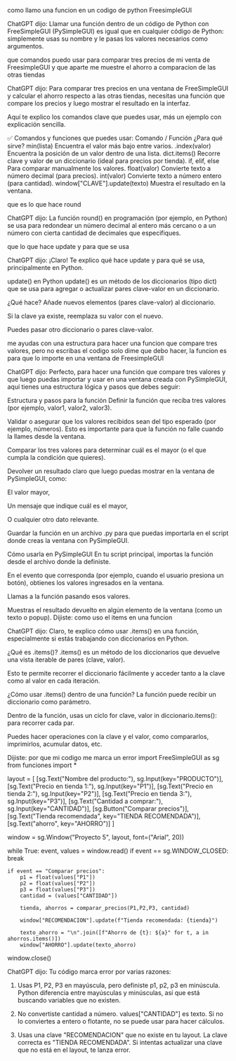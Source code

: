 como llamo una funcion en un codigo de python FreesimpleGUI


ChatGPT dijo:
Llamar una función dentro de un código de Python con FreeSimpleGUI (PySimpleGUI) es igual que en cualquier código de Python: simplemente usas su nombre y le pasas los valores necesarios como argumentos.

que comandos puedo usar para comparar tres precios de mi venta de FreesimpleGUI  y que aparte me muestre el ahorro a comparacion de las otras tiendas


ChatGPT dijo:
Para comparar tres precios en una ventana de FreeSimpleGUI y calcular el ahorro respecto a las otras tiendas, necesitas una función que compare los precios y luego mostrar el resultado en la interfaz.

Aquí te explico los comandos clave que puedes usar, más un ejemplo con explicación sencilla.

✅ Comandos y funciones que puedes usar:
Comando / Función	¿Para qué sirve?
min(lista)	Encuentra el valor más bajo entre varios.
.index(valor)	Encuentra la posición de un valor dentro de una lista.
dict.items()	Recorre clave y valor de un diccionario (ideal para precios por tienda).
if, elif, else	Para comparar manualmente los valores.
float(valor)	Convierte texto a número decimal (para precios).
int(valor)	Convierte texto a número entero (para cantidad).
window["CLAVE"].update(texto)	Muestra el resultado en la ventana.


que es lo que hace round 


ChatGPT dijo:
La función round() en programación (por ejemplo, en Python) se usa para redondear un número decimal al entero más cercano o a un número con cierta cantidad de decimales que especifiques.

que lo que hace update y para que se usa


ChatGPT dijo:
¡Claro! Te explico qué hace update y para qué se usa, principalmente en Python.

update() en Python
update() es un método de los diccionarios (tipo dict) que se usa para agregar o actualizar pares clave-valor en un diccionario.

¿Qué hace?
Añade nuevos elementos (pares clave-valor) al diccionario.

Si la clave ya existe, reemplaza su valor con el nuevo.

Puedes pasar otro diccionario o pares clave-valor.

me ayudas con una estructura para hacer una funcion que compare  tres valores, pero no escribas el codigo solo dime que debo hacer, la funcion es para que lo importe en una ventana de FreesimpleGUI


ChatGPT dijo:
Perfecto, para hacer una función que compare tres valores y que luego puedas importar y usar en una ventana creada con PySimpleGUI, aquí tienes una estructura lógica y pasos que debes seguir:

Estructura y pasos para la función
Definir la función que reciba tres valores (por ejemplo, valor1, valor2, valor3).

Validar o asegurar que los valores recibidos sean del tipo esperado (por ejemplo, números). Esto es importante para que la función no falle cuando la llames desde la ventana.

Comparar los tres valores para determinar cuál es el mayor (o el que cumpla la condición que quieres).

Devolver un resultado claro que luego puedas mostrar en la ventana de PySimpleGUI, como:

El valor mayor,

Un mensaje que indique cuál es el mayor,

O cualquier otro dato relevante.

Guardar la función en un archivo .py para que puedas importarla en el script donde creas la ventana con PySimpleGUI.

Cómo usarla en PySimpleGUI
En tu script principal, importas la función desde el archivo donde la definiste.

En el evento que corresponda (por ejemplo, cuando el usuario presiona un botón), obtienes los valores ingresados en la ventana.

Llamas a la función pasando esos valores.

Muestras el resultado devuelto en algún elemento de la ventana (como un texto o popup).
Dijiste:
como uso el items en una funcion


ChatGPT dijo:
Claro, te explico cómo usar .items() en una función, especialmente si estás trabajando con diccionarios en Python.

¿Qué es .items()?
.items() es un método de los diccionarios que devuelve una vista iterable de pares (clave, valor).

Esto te permite recorrer el diccionario fácilmente y acceder tanto a la clave como al valor en cada iteración.

¿Cómo usar .items() dentro de una función?
La función puede recibir un diccionario como parámetro.

Dentro de la función, usas un ciclo for clave, valor in diccionario.items(): para recorrer cada par.

Puedes hacer operaciones con la clave y el valor, como compararlos, imprimirlos, acumular datos, etc.


Dijiste:
por que mi  codigo me marca  un error
import FreeSimpleGUI as sg
from funciones import *

layout = [
    [sg.Text("Nombre del producto:"), sg.Input(key="PRODUCTO")],
    [sg.Text("Precio en tienda 1:"), sg.Input(key="P1")],
    [sg.Text("Precio en tienda 2:"), sg.Input(key="P2")],
    [sg.Text("Precio en tienda 3:"), sg.Input(key="P3")],
    [sg.Text("Cantidad a comprar:"), sg.Input(key="CANTIDAD")],
    [sg.Button("Comparar precios")],
    [sg.Text("Tienda recomendada", key="TIENDA RECOMENDADA")],
    [sg.Text("ahorro", key="AHORRO")]
]

window = sg.Window("Proyecto 5", layout, font=("Arial", 20))

while True:
    event, values = window.read()
    if event == sg.WINDOW_CLOSED:
        break

    if event == "Comparar precios":
        p1 = float(values["P1"])
        p2 = float(values["P2"])
        p3 = float(values["P3"])
        cantidad = (values["CANTIDAD"])

        tienda, ahorros = comparar_precios(P1,P2,P3, cantidad)

        window["RECOMENDACION"].update(f"Tienda recomendada: {tienda}")

        texto_ahorro = "\n".join([f"Ahorro de {t}: ${a}" for t, a in ahorros.items()])
        window["AHORRO"].update(texto_ahorro)

window.close()


ChatGPT dijo:
Tu código marca error por varias razones:

1. Usas P1, P2, P3 en mayúscula, pero definiste p1, p2, p3 en minúscula.
Python diferencia entre mayúsculas y minúsculas, así que está buscando variables que no existen.

2. No convertiste cantidad a número.
values["CANTIDAD"] es texto. Si no lo conviertes a entero o flotante, no se puede usar para hacer cálculos.

3. Usas una clave "RECOMENDACION" que no existe en tu layout.
La clave correcta es "TIENDA RECOMENDADA". Si intentas actualizar una clave que no está en el layout, te lanza error.

